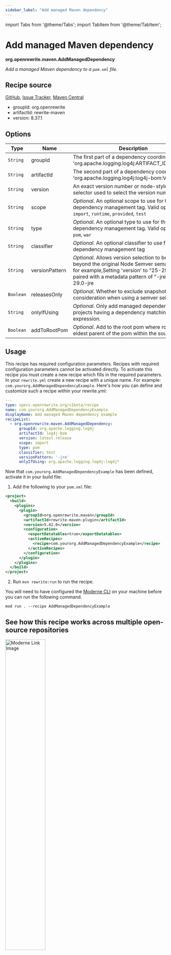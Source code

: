 ```yaml
---
sidebar_label: "Add managed Maven dependency"
---
```


import Tabs from '@theme/Tabs';
import TabItem from '@theme/TabItem';

# Add managed Maven dependency

**org.openrewrite.maven.AddManagedDependency**

_Add a managed Maven dependency to a `pom.xml` file._

## Recipe source

[GitHub](https://github.com/openrewrite/rewrite/blob/main/rewrite-maven/src/main/java/org/openrewrite/maven/AddManagedDependency.java), [Issue Tracker](https://github.com/openrewrite/rewrite/issues), [Maven Central](https://central.sonatype.com/artifact/org.openrewrite/rewrite-maven/8.37.1/jar)

* groupId: org.openrewrite
* artifactId: rewrite-maven
* version: 8.37.1

## Options

| Type | Name | Description | Example |
| -- | -- | -- | -- |
| `String` | groupId | The first part of a dependency coordinate 'org.apache.logging.log4j:ARTIFACT_ID:VERSION'. | `org.apache.logging.log4j` |
| `String` | artifactId | The second part of a dependency coordinate 'org.apache.logging.log4j:log4j-bom:VERSION'. | `log4j-bom` |
| `String` | version | An exact version number or node-style semver selector used to select the version number. | `latest.release` |
| `String` | scope | *Optional*. An optional scope to use for the dependency management tag. Valid options: `import`, `runtime`, `provided`, `test` | `import` |
| `String` | type | *Optional*. An optional type to use for the dependency management tag. Valid options: `jar`, `pom`, `war` | `pom` |
| `String` | classifier | *Optional*. An optional classifier to use for the dependency management tag | `test` |
| `String` | versionPattern | *Optional*. Allows version selection to be extended beyond the original Node Semver semantics. So for example,Setting 'version' to "25-29" can be paired with a metadata pattern of "-jre" to select 29.0-jre | `-jre` |
| `Boolean` | releasesOnly | *Optional*. Whether to exclude snapshots from consideration when using a semver selector |  |
| `String` | onlyIfUsing | *Optional*. Only add managed dependencies to projects having a dependency matching the expression. | `org.apache.logging.log4j:log4j*` |
| `Boolean` | addToRootPom | *Optional*. Add to the root pom where root is the eldest parent of the pom within the source set. |  |


## Usage

This recipe has required configuration parameters. Recipes with required configuration parameters cannot be activated directly. To activate this recipe you must create a new recipe which fills in the required parameters. In your `rewrite.yml` create a new recipe with a unique name. For example: `com.yourorg.AddManagedDependencyExample`.
Here's how you can define and customize such a recipe within your rewrite.yml:
```yaml title="rewrite.yml"
---
type: specs.openrewrite.org/v1beta/recipe
name: com.yourorg.AddManagedDependencyExample
displayName: Add managed Maven dependency example
recipeList:
  - org.openrewrite.maven.AddManagedDependency:
      groupId: org.apache.logging.log4j
      artifactId: log4j-bom
      version: latest.release
      scope: import
      type: pom
      classifier: test
      versionPattern: '-jre'
      onlyIfUsing: org.apache.logging.log4j:log4j*
```

Now that `com.yourorg.AddManagedDependencyExample` has been defined, activate it in your build file:
<Tabs groupId="projectType">

<TabItem value="maven" label="Maven">

1. Add the following to your `pom.xml` file:

```xml title="pom.xml"
<project>
  <build>
    <plugins>
      <plugin>
        <groupId>org.openrewrite.maven</groupId>
        <artifactId>rewrite-maven-plugin</artifactId>
        <version>5.42.0</version>
        <configuration>
          <exportDatatables>true</exportDatatables>
          <activeRecipes>
            <recipe>com.yourorg.AddManagedDependencyExample</recipe>
          </activeRecipes>
        </configuration>
      </plugin>
    </plugins>
  </build>
</project>
```
2. Run `mvn rewrite:run` to run the recipe.
</TabItem>
<TabItem value="moderne-cli" label="Moderne CLI">

You will need to have configured the [Moderne CLI](https://docs.moderne.io/moderne-cli/cli-intro) on your machine before you can run the following command.

```shell title="shell"
mod run . --recipe AddManagedDependencyExample
```
</TabItem>
</Tabs>

## See how this recipe works across multiple open-source repositories

<a href="https://app.moderne.io/recipes/org.openrewrite.maven.AddManagedDependency">
    <img
    src={require("/static/img/ModerneRecipeButton.png").default}
    alt="Moderne Link Image"
    width="50%"
    />
</a>

The community edition of the Moderne platform enables you to easily run recipes across thousands of open-source repositories.

Please [contact Moderne](https://moderne.io/product) for more information about safely running the recipes on your own codebase in a private SaaS.
## Data Tables

### Maven metadata failures
**org.openrewrite.maven.table.MavenMetadataFailures**

_Attempts to resolve maven metadata that failed._

| Column Name | Description |
| ----------- | ----------- |
| Group id | The groupId of the artifact for which the metadata download failed. |
| Artifact id | The artifactId of the artifact for which the metadata download failed. |
| Version | The version of the artifact for which the metadata download failed. |
| Maven repository | The URL of the Maven repository that the metadata download failed on. |
| Snapshots | Does the repository support snapshots. |
| Releases | Does the repository support releases. |
| Failure | The reason the metadata download failed. |

### Source files that had results
**org.openrewrite.table.SourcesFileResults**

_Source files that were modified by the recipe run._

| Column Name | Description |
| ----------- | ----------- |
| Source path before the run | The source path of the file before the run. `null` when a source file was created during the run. |
| Source path after the run | A recipe may modify the source path. This is the path after the run. `null` when a source file was deleted during the run. |
| Parent of the recipe that made changes | In a hierarchical recipe, the parent of the recipe that made a change. Empty if this is the root of a hierarchy or if the recipe is not hierarchical at all. |
| Recipe that made changes | The specific recipe that made a change. |
| Estimated time saving | An estimated effort that a developer to fix manually instead of using this recipe, in unit of seconds. |
| Cycle | The recipe cycle in which the change was made. |

### Source files that errored on a recipe
**org.openrewrite.table.SourcesFileErrors**

_The details of all errors produced by a recipe run._

| Column Name | Description |
| ----------- | ----------- |
| Source path | The file that failed to parse. |
| Recipe that made changes | The specific recipe that made a change. |
| Stack trace | The stack trace of the failure. |

### Recipe performance
**org.openrewrite.table.RecipeRunStats**

_Statistics used in analyzing the performance of recipes._

| Column Name | Description |
| ----------- | ----------- |
| The recipe | The recipe whose stats are being measured both individually and cumulatively. |
| Source file count | The number of source files the recipe ran over. |
| Source file changed count | The number of source files which were changed in the recipe run. Includes files created, deleted, and edited. |
| Cumulative scanning time | The total time spent across the scanning phase of this recipe. |
| 99th percentile scanning time | 99 out of 100 scans completed in this amount of time. |
| Max scanning time | The max time scanning any one source file. |
| Cumulative edit time | The total time spent across the editing phase of this recipe. |
| 99th percentile edit time | 99 out of 100 edits completed in this amount of time. |
| Max edit time | The max time editing any one source file. |


